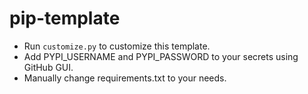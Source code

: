 # pip-template

* Run `customize.py` to customize this template.
* Add PYPI_USERNAME and PYPI_PASSWORD to your secrets using GitHub GUI.
* Manually change requirements.txt to your needs.
